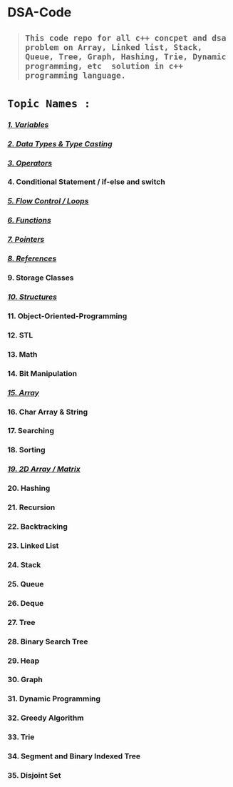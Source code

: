 # **DSA-Code**
> ## **`This code repo for all c++ concpet and dsa problem on Array, Linked list, Stack, Queue, Tree, Graph, Hashing, Trie, Dynamic programming, etc  solution in c++ programming language.`**


# **`Topic Names :`**
### [**_1. Variables_**](./Variables/ "Variables")    <br/>
### [**_2. Data Types & Type Casting_**](./Data%20Types%20%26%20Type%20Casting/ "Data Types & Type Casting")    <br/>
### [**_3. Operators_**](./Operators/ "Operators")    <br/>
### 4. Conditional Statement / if-else and switch   <br/>
### [**_5. Flow Control / Loops_**](./Loops/ "Loops")    <br/>
### [**_6. Functions_**](./Functions "Functions")    <br/>
### [**_7. Pointers_**](./Pointers "Pointers")    <br/>
### [**_8. References_**](./Reference "References")    <br/>
### 9. Storage Classes   <br/>
### [**_10. Structures_**](./Structure "Structure")    <br/>
### 11. Object-Oriented-Programming    <br/>
### 12. STL  <br/>
### 13. Math   <br/>
### 14. Bit Manipulation   <br/>
### [**_15. Array_**](./Array "Array")    <br/>
### 16. Char Array & String   <br/>
### 17. Searching    <br/>
### 18. Sorting    <br/>
### [**_19. 2D Array / Matrix_**](./2D%20Array%20 "2D Array")    <br/>
### 20. Hashing   <br/>
### 21. Recursion  <br/>
### 22. Backtracking   <br/>
### 23. Linked List   <br/>
### 24. Stack    <br/>
### 25. Queue   <br/>
### 26. Deque   <br/>
### 27. Tree   <br/>
### 28. Binary Search Tree    <br/>
### 29. Heap   <br/>
### 30. Graph   <br/>
### 31. Dynamic Programming    <br/>
### 32. Greedy Algorithm    <br/>
### 33. Trie   <br/>
### 34. Segment and Binary Indexed Tree  <br/>
### 35. Disjoint Set   <br/>